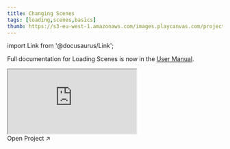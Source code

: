 ```yaml
---
title: Changing Scenes
tags: [loading,scenes,basics]
thumb: https://s3-eu-west-1.amazonaws.com/images.playcanvas.com/projects/12/437633/BCF404-image-75.jpg
---
```


import Link from '@docusaurus/Link';

Full documentation for Loading Scenes is now in the [User Manual][documentation-page].

<div className="iframe-container">
    <iframe loading="lazy" src="https://playcanv.as/e/p/IP7FtbDj/" title="Changing Scenes"></iframe>
</div>

<Link to='https://playcanvas.com/project/437633/'>Open Project ↗</Link>



[documentation-page]: /user-manual/scenes/loading-scenes/